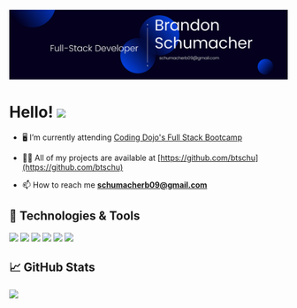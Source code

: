 ![image](https://github.com/btschu/btschu/blob/main/1.png)

# Hello! <img src="https://raw.githubusercontent.com/MartinHeinz/MartinHeinz/master/wave.gif" width="30px">

- 🖥 I’m currently attending [Coding Dojo's Full Stack Bootcamp](https://www.codingdojo.com)

- 👨‍💻 All of my projects are available at [https://github.com/btschu](https://github.com/btschu)

- 📫 How to reach me **schumacherb09@gmail.com**

## 🔧 Technologies & Tools
![](https://img.shields.io/badge/Editor-VS_Code-informational?style=flat&logo=visualstudiocode&logoColor=white&color=2bbc8a)
![](https://img.shields.io/badge/Code-Python-informational?style=flat&logo=python&logoColor=white&color=2bbc8a)
![](https://img.shields.io/badge/Code-JavaScript-informational?style=flat&logo=javascript&logoColor=white&color=2bbc8a)
![](https://img.shields.io/badge/Code-HTML-informational?style=flat&logo=html5&logoColor=white&color=2bbc8a)
![](https://img.shields.io/badge/Code-CSS-informational?style=flat&logo=css3&logoColor=white&color=2bbc8a)
![](https://img.shields.io/badge/DB-MySQL-informational?style=flat&logo=mysql&logoColor=white&color=2bbc8a)
<!-- ![](https://img.shields.io/badge/Code-Java-informational?style=flat&logo=java&logoColor=white&color=2bbc8a) -->
<!-- ![](https://img.shields.io/badge/DB-MongoDB-informational?style=flat&logo=mongodb&logoColor=white&color=2bbc8a) -->

<!-- ## Languages and Tools:
<p>
  <img alt="HTML" src="https://img.shields.io/badge/HTML-E34F26?logo=html5&logoColor=white&style=for-the-badge&style=PlasticStyle" />
  <img alt="Css" src="https://img.shields.io/badge/CSS-1572B6?logo=css3&logoColor=white&style=for-the-badge&style=PlasticStyle" />
  <img alt="JavaScript" src="https://img.shields.io/badge/JavaScript-F7DF1E?logo=javascript&logoColor=white&style=for-the-badge&style=PlasticStyle" />
  <img alt="Python" src="https://img.shields.io/badge/Python-3776AB?logo=python&logoColor=white&style=for-the-badge&style=PlasticStyle" />
  <img alt="MySQL" src="https://img.shields.io/badge/MySQL-4479A1?logo=mysql&logoColor=white&style=for-the-badge&style=PlasticStyle" />
</p> -->

## &#x1f4c8; GitHub Stats
<!-- <a href="https://github.com/btschu/btschu">
  <img align="center" src="https://github-readme-stats.vercel.app/api/top-langs/?username=btschu&theme=vue-dark&langs_count=3" />
</a> -->
<a href="https://github.com/btschu/btschu">
  <img align="center" src="https://github-readme-stats.vercel.app/api?username=btschu&show_icons=true&line_height=27&count_private=true&theme=vue-dark" />
</a>

<!-- <p><img align="left" src="https://github-readme-stats.vercel.app/api/top-langs?username=btschu&show_icons=true&locale=en&layout=compact" alt="btschu" /></p>

<p>&nbsp;<img align="center" src="https://github-readme-stats.vercel.app/api?username=btschu&show_icons=true&locale=en" alt="btschu" /></p> -->

<!-- <p><img align="center" src="https://github-readme-streak-stats.herokuapp.com/?user=btschu&" alt="btschu" /></p> -->
